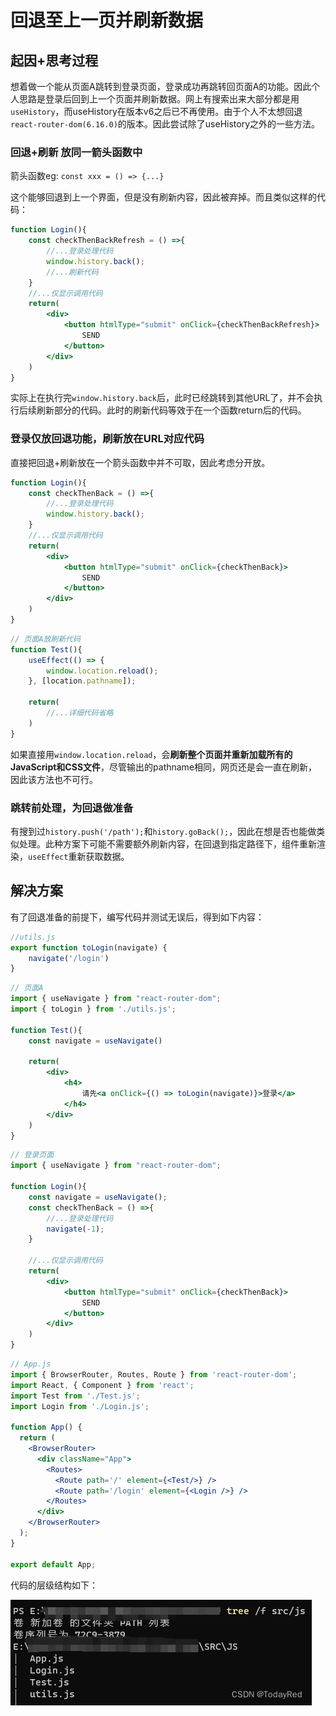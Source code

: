 # 回退至上一页并刷新数据

## 起因+思考过程
想着做一个能从页面A跳转到登录页面，登录成功再跳转回页面A的功能。因此个人思路是登录后回到上一个页面并刷新数据。网上有搜索出来大部分都是用`useHistory`，而useHistory在版本v6之后已不再使用。由于个人不太想回退`react-router-dom(6.16.0)`的版本。因此尝试除了useHistory之外的一些方法。

### 回退+刷新 放同一箭头函数中

箭头函数eg: `const xxx = () => {...}`

这个能够回退到上一个界面，但是没有刷新内容，因此被弃掉。而且类似这样的代码：

```jsx
function Login(){
    const checkThenBackRefresh = () =>{
        //...登录处理代码
        window.history.back();
        //...刷新代码
    }
    //...仅显示调用代码
    return(
        <div>
            <button htmlType="submit" onClick={checkThenBackRefresh}>
                SEND
            </button>
        </div>
    )
}
```

实际上在执行完`window.history.back`后，此时已经跳转到其他URL了，并不会执行后续刷新部分的代码。此时的刷新代码等效于在一个函数return后的代码。

### 登录仅放回退功能，刷新放在URL对应代码

直接把回退+刷新放在一个箭头函数中并不可取，因此考虑分开放。

```jsx
function Login(){
    const checkThenBack = () =>{
        //...登录处理代码
        window.history.back();
    }
    //...仅显示调用代码
    return(
        <div>
            <button htmlType="submit" onClick={checkThenBack}>
                SEND
            </button>
        </div>
    )
}
```

```jsx
// 页面A放刷新代码
function Test(){
    useEffect(() => {
        window.location.reload();
    }, [location.pathname]);
 
    return(
        //...详细代码省略
    )
}
```

如果直接用`window.location.reload`，会**刷新整个页面并重新加载所有的JavaScript和CSS文件**，尽管输出的pathname相同，网页还是会一直在刷新，因此该方法也不可行。

### 跳转前处理，为回退做准备

有搜到过`history.push('/path');`和`history.goBack();`，因此在想是否也能做类似处理。此种方案下可能不需要额外刷新内容，在回退到指定路径下，组件重新渲染，`useEffect`重新获取数据。

## 解决方案

有了回退准备的前提下，编写代码并测试无误后，得到如下内容：

```jsx
//utils.js
export function toLogin(navigate) {
    navigate('/login')
}
```

```jsx
// 页面A
import { useNavigate } from "react-router-dom";
import { toLogin } from './utils.js';
 
function Test(){
    const navigate = useNavigate()
 
    return(
        <div>
            <h4>
                请先<a onClick={() => toLogin(navigate)}>登录</a>
            </h4>
        </div>
    )
}
```

```jsx
// 登录页面
import { useNavigate } from "react-router-dom";
 
function Login(){
    const navigate = useNavigate();
    const checkThenBack = () =>{
        //...登录处理代码
        navigate(-1);
    }
 
    //...仅显示调用代码
    return(
        <div>
            <button htmlType="submit" onClick={checkThenBack}>
                SEND
            </button>
        </div>
    )
}
```

```jsx
// App.js
import { BrowserRouter, Routes, Route } from 'react-router-dom';
import React, { Component } from 'react';
import Test from './Test.js';
import Login from './Login.js';
 
function App() {
  return (
    <BrowserRouter>
      <div className="App">
        <Routes>
          <Route path='/' element={<Test/>} />
          <Route path='/login' element={<Login />} />
        </Routes>
      </div>
    </BrowserRouter>
  );
}
 
export default App;
```

代码的层级结构如下：

![CL](img/codeLevel.jpg)